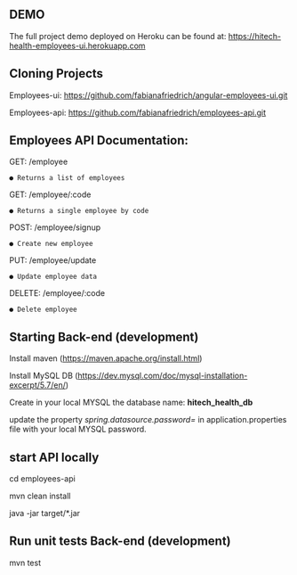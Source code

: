 ## DEMO
The full project demo deployed on Heroku can be found at: https://hitech-health-employees-ui.herokuapp.com

## Cloning Projects
Employees-ui: https://github.com/fabianafriedrich/angular-employees-ui.git

Employees-api: https://github.com/fabianafriedrich/employees-api.git

## Employees API Documentation:
GET: /employee

    ● Returns a list of employees
    
GET: /employee/:code

    ● Returns a single employee by code
    
POST: /employee/signup

    ● Create new employee

PUT: /employee/update

    ● Update employee data
    
DELETE: /employee/:code

    ● Delete employee

## Starting Back-end (development)
Install maven (https://maven.apache.org/install.html)

Install MySQL DB (https://dev.mysql.com/doc/mysql-installation-excerpt/5.7/en/)

Create in your local MYSQL the database name: **hitech_health_db**

update the property _spring.datasource.password=_ in application.properties file with your local MYSQL password.

## start API locally
cd employees-api

mvn clean install

java -jar target/*.jar

## Run unit tests Back-end (development)
mvn test
